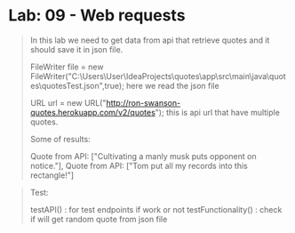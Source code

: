 # Lab: 09 - Web requests

> In this lab we need to get data from api that retrieve quotes 
 and it should save it in json file.
> 
> FileWriter file = new FileWriter("C:\\Users\\User\\IdeaProjects\\quotes\\app\\src\\main\\java\\quotes\\quotesTest.json",true);
> here we read the json file 
> 
>  URL url = new URL("http://ron-swanson-quotes.herokuapp.com/v2/quotes");
> this is api url that have multiple quotes.
> 
> Some of results:
> 
> Quote from API: ["Cultivating a manly musk puts opponent on notice."],
> Quote from API: ["Tom put all my records into this rectangle!"]


> Test:
> 
> testAPI() : for test endpoints if work or not
> testFunctionality() : check if will get random quote from json file